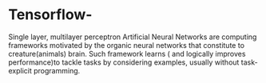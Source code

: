 # Tensorflow-
Single layer, multilayer perceptron 
Artificial Neural Networks are computing frameworks motivated by the organic neural networks that constitute to creature(animals) brain. Such framework learns ( and logically improves performance)to tackle tasks by considering examples, usually without task-explicit programming. 

